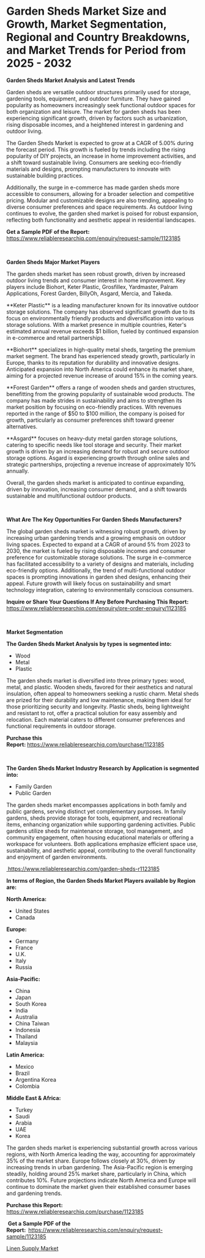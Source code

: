 <p><h1>Garden Sheds Market Size and Growth, Market Segmentation, Regional and Country Breakdowns, and Market Trends for Period from 2025 -  2032</h1></p><p><strong>Garden Sheds Market Analysis and Latest Trends</strong></p>
<p><p>Garden sheds are versatile outdoor structures primarily used for storage, gardening tools, equipment, and outdoor furniture. They have gained popularity as homeowners increasingly seek functional outdoor spaces for both organization and leisure. The market for garden sheds has been experiencing significant growth, driven by factors such as urbanization, rising disposable incomes, and a heightened interest in gardening and outdoor living.</p><p>The Garden Sheds Market is expected to grow at a CAGR of 5.00% during the forecast period. This growth is fueled by trends including the rising popularity of DIY projects, an increase in home improvement activities, and a shift toward sustainable living. Consumers are seeking eco-friendly materials and designs, prompting manufacturers to innovate with sustainable building practices.</p><p>Additionally, the surge in e-commerce has made garden sheds more accessible to consumers, allowing for a broader selection and competitive pricing. Modular and customizable designs are also trending, appealing to diverse consumer preferences and space requirements. As outdoor living continues to evolve, the garden shed market is poised for robust expansion, reflecting both functionality and aesthetic appeal in residential landscapes.</p></p>
<p><strong>Get a Sample PDF of the Report:&nbsp;</strong> <a href="https://www.reliableresearchiq.com/enquiry/request-sample/1123185?utm_campaign=3461&utm_medium=2&utm_source=Github&utm_content=ia&utm_term=04042025&utm_id=garden-sheds">https://www.reliableresearchiq.com/enquiry/request-sample/1123185</a></p>
<p>&nbsp;</p>
<p><strong>Garden Sheds Major Market Players</strong></p>
<p><p>The garden sheds market has seen robust growth, driven by increased outdoor living trends and consumer interest in home improvement. Key players include Biohort, Keter Plastic, Grosfillex, Yardmaster, Palram Applications, Forest Garden, BillyOh, Asgard, Mercia, and Takeda.</p><p>**Keter Plastic** is a leading manufacturer known for its innovative outdoor storage solutions. The company has observed significant growth due to its focus on environmentally friendly products and diversification into various storage solutions. With a market presence in multiple countries, Keter's estimated annual revenue exceeds $1 billion, fueled by continued expansion in e-commerce and retail partnerships.</p><p>**Biohort** specializes in high-quality metal sheds, targeting the premium market segment. The brand has experienced steady growth, particularly in Europe, thanks to its reputation for durability and innovative designs. Anticipated expansion into North America could enhance its market share, aiming for a projected revenue increase of around 15% in the coming years.</p><p>**Forest Garden** offers a range of wooden sheds and garden structures, benefitting from the growing popularity of sustainable wood products. The company has made strides in sustainability and aims to strengthen its market position by focusing on eco-friendly practices. With revenues reported in the range of $50 to $100 million, the company is poised for growth, particularly as consumer preferences shift toward greener alternatives.</p><p>**Asgard** focuses on heavy-duty metal garden storage solutions, catering to specific needs like tool storage and security. Their market growth is driven by an increasing demand for robust and secure outdoor storage options. Asgard is experiencing growth through online sales and strategic partnerships, projecting a revenue increase of approximately 10% annually.</p><p>Overall, the garden sheds market is anticipated to continue expanding, driven by innovation, increasing consumer demand, and a shift towards sustainable and multifunctional outdoor products.</p></p>
<p>&nbsp;</p>
<p><strong>What Are The Key Opportunities For Garden Sheds Manufacturers?</strong></p>
<p><p>The global garden sheds market is witnessing robust growth, driven by increasing urban gardening trends and a growing emphasis on outdoor living spaces. Expected to expand at a CAGR of around 5% from 2023 to 2030, the market is fueled by rising disposable incomes and consumer preference for customizable storage solutions. The surge in e-commerce has facilitated accessibility to a variety of designs and materials, including eco-friendly options. Additionally, the trend of multi-functional outdoor spaces is prompting innovations in garden shed designs, enhancing their appeal. Future growth will likely focus on sustainability and smart technology integration, catering to environmentally conscious consumers.</p></p>
<p><strong>Inquire or Share Your Questions If Any Before Purchasing This Report:</strong> <a href="https://www.reliableresearchiq.com/enquiry/pre-order-enquiry/1123185?utm_campaign=3461&utm_medium=2&utm_source=Github&utm_content=ia&utm_term=04042025&utm_id=garden-sheds">https://www.reliableresearchiq.com/enquiry/pre-order-enquiry/1123185</a></p>
<p>&nbsp;</p>
<p><strong>Market Segmentation</strong></p>
<p><strong>The Garden Sheds Market Analysis by types is segmented into:</strong></p>
<p><ul><li>Wood</li><li>Metal</li><li>Plastic</li></ul></p>
<p><p>The garden sheds market is diversified into three primary types: wood, metal, and plastic. Wooden sheds, favored for their aesthetics and natural insulation, often appeal to homeowners seeking a rustic charm. Metal sheds are prized for their durability and low maintenance, making them ideal for those prioritizing security and longevity. Plastic sheds, being lightweight and resistant to rot, offer a practical solution for easy assembly and relocation. Each material caters to different consumer preferences and functional requirements in outdoor storage.</p></p>
<p><strong>Purchase this Report:&nbsp;</strong><a href="https://www.reliableresearchiq.com/purchase/1123185?utm_campaign=3461&utm_medium=2&utm_source=Github&utm_content=ia&utm_term=04042025&utm_id=garden-sheds">https://www.reliableresearchiq.com/purchase/1123185</a></p>
<p>&nbsp;</p>
<p><strong>The Garden Sheds Market Industry Research by Application is segmented into:</strong></p>
<p><ul><li>Family Garden</li><li>Public Garden</li></ul></p>
<p><p>The garden sheds market encompasses applications in both family and public gardens, serving distinct yet complementary purposes. In family gardens, sheds provide storage for tools, equipment, and recreational items, enhancing organization while supporting gardening activities. Public gardens utilize sheds for maintenance storage, tool management, and community engagement, often housing educational materials or offering a workspace for volunteers. Both applications emphasize efficient space use, sustainability, and aesthetic appeal, contributing to the overall functionality and enjoyment of garden environments.</p></p>
<p><a href="https://www.reliableresearchiq.com/garden-sheds-r1123185?utm_campaign=3461&utm_medium=2&utm_source=Github&utm_content=ia&utm_term=04042025&utm_id=garden-sheds">&nbsp;https://www.reliableresearchiq.com/garden-sheds-r1123185</a></p>
<p><strong>In terms of Region, the Garden Sheds Market Players available by Region are:</strong></p>
<p>
    <p> <strong> North America: </strong>
        <ul>
            <li>United States</li>
            <li>Canada</li>
        </ul>
        </p> 
    <p> <strong> Europe: </strong>
        <ul>
            <li>Germany</li>
            <li>France</li>
            <li>U.K.</li>
            <li>Italy</li>
            <li>Russia</li>
        </ul>
        </p> 
    <p> <strong> Asia-Pacific: </strong>
        <ul>
            <li>China</li>
            <li>Japan</li>
            <li>South Korea</li>
            <li>India</li>
            <li>Australia</li>
            <li>China Taiwan</li>
            <li>Indonesia</li>
            <li>Thailand</li>
            <li>Malaysia</li>
        </ul>
        </p> 
    <p> <strong> Latin America: </strong>
        <ul>
            <li>Mexico</li>
            <li>Brazil</li>
            <li>Argentina Korea</li>
            <li>Colombia</li>
        </ul>
        </p> 
    <p> <strong> Middle East & Africa: </strong>
        <ul>
            <li>Turkey</li>
            <li>Saudi</li>
            <li>Arabia</li>
            <li>UAE</li>
            <li>Korea</li>
        </ul>
    </p>
    </p>
<p><p>The garden sheds market is experiencing substantial growth across various regions, with North America leading the way, accounting for approximately 35% of the market share. Europe follows closely at 30%, driven by increasing trends in urban gardening. The Asia-Pacific region is emerging steadily, holding around 25% market share, particularly in China, which contributes 10%. Future projections indicate North America and Europe will continue to dominate the market given their established consumer bases and gardening trends.</p></p>
<p><strong>Purchase this Report: </strong><a href="https://www.reliableresearchiq.com/purchase/1123185?utm_campaign=3461&utm_medium=2&utm_source=Github&utm_content=ia&utm_term=04042025&utm_id=garden-sheds">https://www.reliableresearchiq.com/purchase/1123185</a></p>
<p>&nbsp;<strong>Get a Sample PDF of the Report:&nbsp;&nbsp;</strong><a href="https://www.reliableresearchiq.com/enquiry/request-sample/1123185?utm_campaign=3461&utm_medium=2&utm_source=Github&utm_content=ia&utm_term=04042025&utm_id=garden-sheds">https://www.reliableresearchiq.com/enquiry/request-sample/1123185</a></p>
<p><strong></strong></p>
<p><p><a href="https://github.com/beyeagamizjp/Market-Research-Report-List-1/blob/main/linen-supply-market.md?utm_campaign=3461&utm_medium=2&utm_source=Github&utm_content=ia&utm_term=04042025&utm_id=garden-sheds">Linen Supply Market</a></p></p>